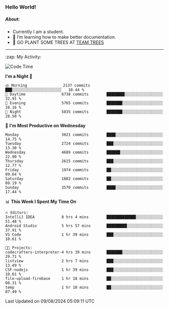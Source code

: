 ### Hello World!

##### About:
- Currently I am a student.
- 🌱 I’m learning how to make better documentation.
- 🌱 GO PLANT SOME TREES AT [TEAM TREES](https://teamtrees.org/)

---
  <summary>:zap: My Activity:</summary>
  
<!--START_SECTION:waka-->
![Code Time](http://img.shields.io/badge/Code%20Time-1%2C398%20hrs%2023%20mins-blue)

**I'm a Night 🦉** 

```text
🌞 Morning                2137 commits        ███░░░░░░░░░░░░░░░░░░░░░░   10.44 % 
🌆 Daytime                6738 commits        ████████░░░░░░░░░░░░░░░░░   32.91 % 
🌃 Evening                5765 commits        ███████░░░░░░░░░░░░░░░░░░   28.16 % 
🌙 Night                  5835 commits        ███████░░░░░░░░░░░░░░░░░░   28.50 % 
```
📅 **I'm Most Productive on Wednesday** 

```text
Monday                   3021 commits        ████░░░░░░░░░░░░░░░░░░░░░   14.75 % 
Tuesday                  2724 commits        ███░░░░░░░░░░░░░░░░░░░░░░   13.30 % 
Wednesday                4689 commits        ██████░░░░░░░░░░░░░░░░░░░   22.90 % 
Thursday                 2615 commits        ███░░░░░░░░░░░░░░░░░░░░░░   12.77 % 
Friday                   1974 commits        ██░░░░░░░░░░░░░░░░░░░░░░░   09.64 % 
Saturday                 1882 commits        ██░░░░░░░░░░░░░░░░░░░░░░░   09.19 % 
Sunday                   3570 commits        ████░░░░░░░░░░░░░░░░░░░░░   17.44 % 
```


📊 **This Week I Spent My Time On** 

```text
🔥 Editors: 
IntelliJ IDEA            8 hrs 4 mins        █████████████░░░░░░░░░░░░   51.48 % 
Android Studio           5 hrs 57 mins       █████████░░░░░░░░░░░░░░░░   37.91 % 
VS Code                  1 hr 39 mins        ███░░░░░░░░░░░░░░░░░░░░░░   10.61 % 

🐱‍💻 Projects: 
codecrafters-interpreter-4 hrs 39 mins       ███████░░░░░░░░░░░░░░░░░░   29.71 % 
listview                 2 hrs 7 mins        ███░░░░░░░░░░░░░░░░░░░░░░   13.49 % 
CSF-nodejs               1 hr 39 mins        ███░░░░░░░░░░░░░░░░░░░░░░   10.61 % 
file-upload-firebase     1 hr 18 mins        ██░░░░░░░░░░░░░░░░░░░░░░░   08.31 % 
temp                     1 hr 10 mins        ██░░░░░░░░░░░░░░░░░░░░░░░   07.49 % 
```


 Last Updated on 09/08/2024 05:09:11 UTC
<!--END_SECTION:waka-->

